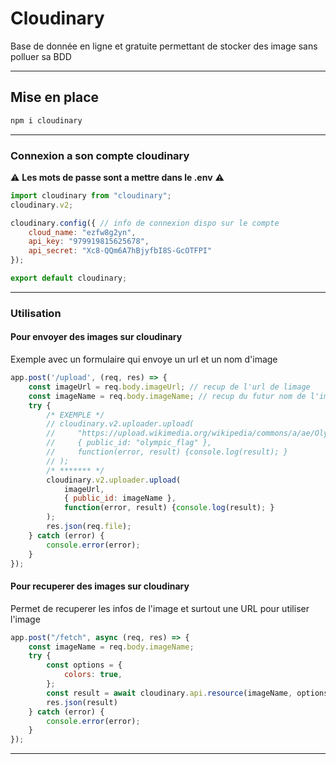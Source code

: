 # Cloudinary

Base de donnée en ligne et gratuite permettant de stocker des image sans polluer sa BDD

---

## Mise en place

```bash
npm i cloudinary
```

---

### Connexion a son compte cloudinary

⚠️ **Les mots de passe sont a mettre dans le .env** ⚠️

```js
import cloudinary from "cloudinary";
cloudinary.v2;

cloudinary.config({ // info de connexion dispo sur le compte
    cloud_name: "ezfw8g2yn",
    api_key: "979919815625678",
    api_secret: "Xc8-QQm6A7hBjyfbI8S-GcOTFPI"
});

export default cloudinary;
```

---

### Utilisation

#### Pour envoyer des images sur cloudinary

Exemple avec un formulaire qui envoye un url et un nom d'image

```js
app.post('/upload', (req, res) => {
    const imageUrl = req.body.imageUrl; // recup de l'url de limage
    const imageName = req.body.imageName; // recup du futur nom de l'image
    try {
        /* EXEMPLE */
        // cloudinary.v2.uploader.upload(
        //     "https://upload.wikimedia.org/wikipedia/commons/a/ae/Olympic_flag.jpg",
        //     { public_id: "olympic_flag" },
        //     function(error, result) {console.log(result); }
        // );
        /* ******* */
        cloudinary.v2.uploader.upload(
            imageUrl,
            { public_id: imageName },
            function(error, result) {console.log(result); }
        );
        res.json(req.file);
    } catch (error) {
        console.error(error);
    }
});
```

#### Pour recuperer des images sur cloudinary

Permet de recuperer les infos de l'image et surtout une URL pour utiliser l'image

```js
app.post("/fetch", async (req, res) => {
    const imageName = req.body.imageName;
    try {
        const options = {
            colors: true,
        };
        const result = await cloudinary.api.resource(imageName, options);
        res.json(result)
    } catch (error) {
        console.error(error);
    }
});
```

---
